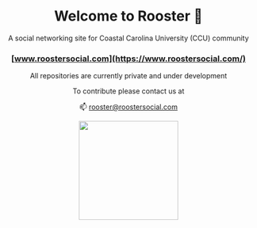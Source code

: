 <div align="center">

# Welcome to Rooster 👋

A social networking site for Coastal Carolina University (CCU) community

### [www.roostersocial.com](https://www.roostersocial.com/)

All repositories are currently private and under development

To contribute please contact us at

📫 rooster@roostersocial.com

<img src="https://www.roostersocial.com/images/rooster-logo.png" height="200"/>

</div>
